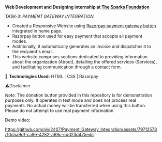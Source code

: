**Web Development and Designing internship at <a href="https://internship.thesparksfoundation.info/index.html">The Sparks Foundation</a>**

*TASK-3: PAYMENT GATEWAY INTEGRATION*

- Created a Responsive Website using <a href="https://razorpay.com/payment-buttons/" target="_blank">Razorpay payment gateway button</a> integrated in home page.
- Razorpay button used for easy payment that accepts all payment modes.
- Additionally, it automatically generates an invoice and dispatches it to the recipient's email.
- This website comprises sections dedicated to providing information about the organization (About), detailing the offered services (Services), and facilitating communication through a contact form.
  
🚀 **Technologies Used:**
HTML | CSS | Razorpay

⚠️Disclaimer

*Note:* The donation button provided in this repository is for demonstration purposes only. It operates in test mode and does not process real payments. No actual money will be transferred when using this button. Please do not attempt to use real payment information.

Demo video:

https://github.com/nivi2407/Payment_Gateway_Integration/assets/79712578/10cba9df-ca9e-4282-a99c-cdd23d475edc



